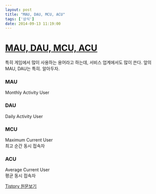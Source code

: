 ```yaml
---
layout: post
title: "MAU, DAU, MCU, ACU"
tags: ['상식']
date: 2014-09-13 11:19:00
---
```

# [MAU, DAU, MCU, ACU](http://samablog.tistory.com/m/post/2)

특히 게임에서 많이 사용하는 용어라고 하는데, 서비스 업계에서도 많이 쓴다. 앞의 MAU, DAU는 특히. 알아두자.

### MAU

Monthly Activity User

### DAU

Daily Activity User

### MCU

Maximum Current User  
최고 순간 동시 접속자

### ACU

Average Current User  
평균 동시 접속자


[Tistory 원문보기](http://khanrc.tistory.com/33)

